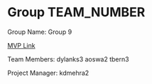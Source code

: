 # Group TEAM_NUMBER
Group Name: Group 9

[MVP Link](https://docs.google.com/document/d/1xPoQdBbHuV-QSsPsJCC-X_cTfnT0Trt04fLsvaaAst4/edit?usp=sharing)

Team Members: 
dylanks3
aoswa2
tbern3

Project Manager: kdmehra2
